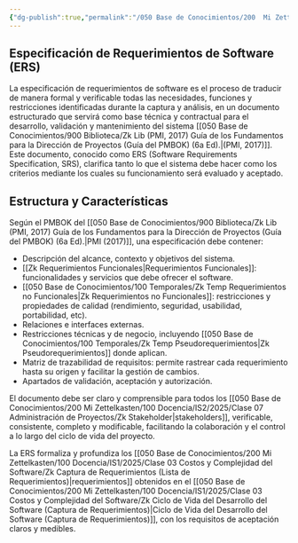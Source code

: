 ```yaml
---
{"dg-publish":true,"permalink":"/050 Base de Conocimientos/200  Mi Zettelkasten/100 Docencia/IS2/2025/Clase 07 Administración de Proyectos/Zk Gestión de Proyectos - Especificación de Requerimientos de Software (ERS)/","tags":["#definir"]}
---
```


## Especificación de Requerimientos de Software (ERS)

La especificación de requerimientos de software es el proceso de traducir de manera formal y verificable todas las necesidades, funciones y restricciones identificadas durante la captura y análisis, en un documento estructurado que servirá como base técnica y contractual para el desarrollo, validación y mantenimiento del sistema [[050 Base de Conocimientos/900 Biblioteca/Zk Lib (PMI, 2017) Guía de los Fundamentos para la Dirección de Proyectos (Guía del PMBOK) (6a Ed).\|(PMI, 2017)]]. Este documento, conocido como ERS (Software Requirements Specification, SRS), clarifica tanto lo que el sistema debe hacer como los criterios mediante los cuales su funcionamiento será evaluado y aceptado.

## Estructura y Características

Según el PMBOK del [[050 Base de Conocimientos/900 Biblioteca/Zk Lib (PMI, 2017) Guía de los Fundamentos para la Dirección de Proyectos (Guía del PMBOK) (6a Ed).\|PMI (2017)]], una especificación debe contener:

- Descripción del alcance, contexto y objetivos del sistema.
- [[Zk Requerimientos Funcionales\|Requerimientos Funcionales]]: funcionalidades y servicios que debe ofrecer el software.
- [[050 Base de Conocimientos/100 Temporales/Zk Temp Requerimientos no Funcionales\|Zk Requerimientos no Funcionales]]: restricciones y propiedades de calidad (rendimiento, seguridad, usabilidad, portabilidad, etc).
- Relaciones e interfaces externas.
- Restricciones técnicas y de negocio, incluyendo [[050 Base de Conocimientos/100 Temporales/Zk Temp Pseudorequerimientos\|Zk Pseudorequerimientos]] donde aplican.
- Matriz de trazabilidad de requisitos: permite rastrear cada requerimiento hasta su origen y facilitar la gestión de cambios.
- Apartados de validación, aceptación y autorización.

El documento debe ser claro y comprensible para todos los [[050 Base de Conocimientos/200  Mi Zettelkasten/100 Docencia/IS2/2025/Clase 07 Administración de Proyectos/Zk Stakeholder\|stakeholders]], verificable, consistente, completo y modificable, facilitando la colaboración y el control a lo largo del ciclo de vida del proyecto.

La ERS formaliza y profundiza los [[050 Base de Conocimientos/200  Mi Zettelkasten/100 Docencia/IS1/2025/Clase 03 Costos y Complejidad del Software/Zk Captura de Requerimientos (Lista de Requerimientos)\|requerimientos]] obtenidos en el [[050 Base de Conocimientos/200  Mi Zettelkasten/100 Docencia/IS1/2025/Clase 03 Costos y Complejidad del Software/Zk Ciclo de Vida del Desarrollo del Software (Captura de Requerimientos)\|Ciclo de Vida del Desarrollo del Software (Captura de Requerimientos)]], con los requisitos de aceptación claros y medibles.
